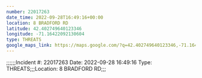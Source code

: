 ```yaml
---
number: 22017263
date_time: 2022-09-28T16:49:16+00:00
location: 8 BRADFORD RD
latitude: 42.402749640123346
longitude: -71.16422092130604
type: THREATS
google_maps_link: https://maps.google.com/?q=42.402749640123346,-71.16422092130604
---
```


;;;;;;Incident #: 22017263   Date: 2022-09-28 16:49:16   Type: THREATS;;;Location: 8 BRADFORD RD;;;
